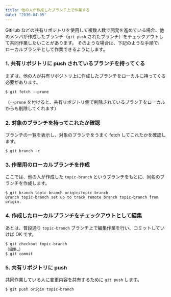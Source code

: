 ```yaml
---
title: 他の人が作成したブランチ上で作業する
date: "2016-04-05"
---
```


GitHub などの共有リポジトリを使用して複数人数で開発を進めている場合、他のメンバが作成したブランチ（`git push` されたブランチ）をチェックアウトして共同作業したいことがあります。
そのような場合は、下記のような手順で、ローカルブランチとして作業できるようにします。


### 1. 共有リポジトリに push されているブランチを持ってくる

まずは、他の人が共有リポジトリ上に作成したブランチをローカルに持ってくる必要があります。

```
$ git fetch --prune
```

（`--prune` を付けると、共有リポジトリ側で削除されているブランチをローカルからも削除してくれます）


### 2. 対象のブランチを持ってこれたか確認

ブランチの一覧を表示し、対象のブランチをうまく fetch してこれたかを確認します。

```
$ git branch -r
```


### 3. 作業用のローカルブランチを作成

ここでは、他の人が作成した `topic-branch` というブランチをもとに、同名のブランチを作成します。

```
$ git branch topic-branch origin/topic-branch
Branch topic-branch set up to track remote branch topic-branch from origin.
```


### 4. 作成したローカルブランチをチェックアウトとして編集

あとは、普段通り `topic-branch` ブランチ上で編集作業を行い、コミットしていけば OK です。

```
$ git checkout topic-branch
（編集…）
$ git commit
```


### 5. 共有リポジトリに push

共同作業している人に変更内容を共有するために `git push` します。

```
$ git push origin topic-branch
```

